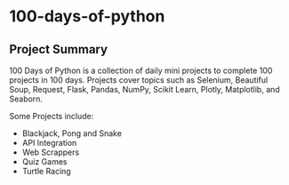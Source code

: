 # 100-days-of-python

## Project Summary
100 Days of Python is a collection of daily mini projects to complete 100 projects in 100 days. Projects cover topics such as Selenium, Beautiful Soup, Request, Flask, Pandas, NumPy, Scikit Learn, Plotly, Matplotlib, and Seaborn.

Some Projects include: 
- Blackjack, Pong and Snake
- API Integration
- Web Scrappers
- Quiz Games
- Turtle Racing
